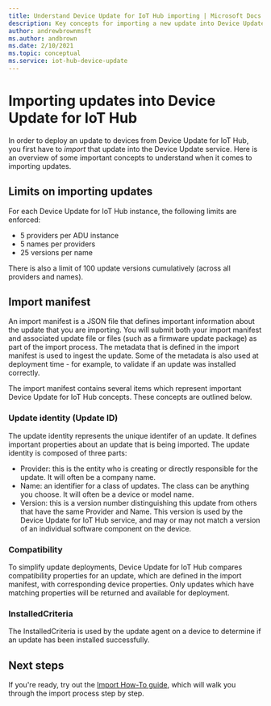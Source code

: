 ```yaml
---
title: Understand Device Update for IoT Hub importing | Microsoft Docs
description: Key concepts for importing a new update into Device Update for IoT Hub.
author: andrewbrownmsft
ms.author: andbrown
ms.date: 2/10/2021
ms.topic: conceptual
ms.service: iot-hub-device-update
---
```


# Importing updates into Device Update for IoT Hub
In order to deploy an update to devices from Device Update for IoT Hub, you first have to _import_ that update into the Device Update service. Here is an overview of some important concepts to understand when it comes to importing updates.

## Limits on importing updates
For each Device Update for IoT Hub instance, the following limits are enforced:

* 5 providers per ADU instance
* 5 names per providers
* 25 versions per name

There is also a limit of 100 update versions cumulatively (across all providers and names).

## Import manifest

An import manifest is a JSON file that defines important information about the update that you are importing. You will submit both your import manifest and associated update file or files (such as a firmware update package) as part of the import process. The metadata that is defined in the import manifest is used to ingest the update. Some of the metadata is also used at deployment time - for example, to validate if an update was installed correctly.

The import manifest contains several items which represent important Device Update for IoT Hub concepts. These concepts are outlined below.

### Update identity (Update ID)

The update identity represents the unique identifer of an update. It defines important properties about an update that is being imported. The update identity is composed of three parts:
* Provider: this is the entity who is creating or directly responsible for the update. It will often be a company name.
* Name: an identifier for a class of updates. The class can be anything you choose. It will often be a device or model name.
* Version: this is a version number distinguishing this update from others that have the same Provider and Name. This version is used by the Device Update for IoT Hub service, and may or may not match a version of an individual software component on the device. 

### Compatibility

To simplify update deployments, Device Update for IoT Hub compares compatibility properties for an update, which are defined in the import manifest, with corresponding device properties. Only updates which have matching properties will be returned and available for deployment.

### InstalledCriteria

The InstalledCriteria is used by the update agent on a device to determine if an update has been installed successfully.


## Next steps

If you're ready, try out the [Import How-To guide](./import-update.md), which will walk you through the import process step by step.


